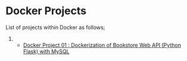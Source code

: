 # Docker Projects

List of projects within Docker as follows;

1. - [Docker Project 01 : Dockerization of Bookstore Web API (Python Flask) with MySQL](./D-01-Bookstore-Api/README.md)
